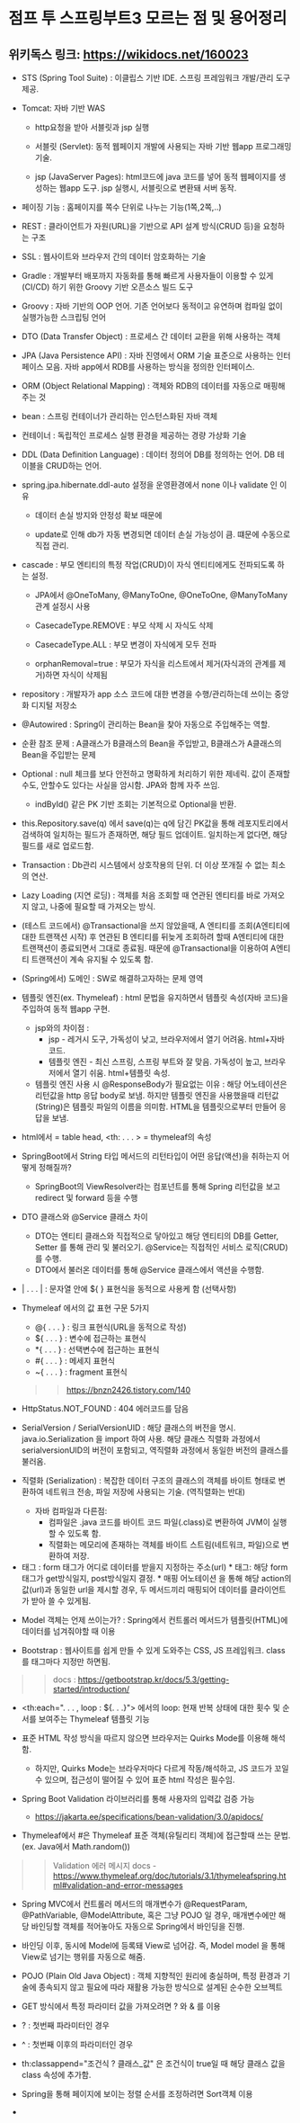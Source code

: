 # 점프 투 스프링부트3 모르는 점 및 용어정리

## 위키독스 링크: https://wikidocs.net/160023


* STS (Spring Tool Suite) : 이클립스 기반 IDE. 스프링 프레임워크 개발/관리 도구 제공.


* Tomcat: 자바 기반 WAS

  * http요청을 받아 서블릿과 jsp 실행
 
  * 서블릿 (Servlet): 동적 웹페이지 개발에 사용되는 자바 기반 웹app 프로그래밍 기술.
  
  * jsp (JavaServer Pages): html코드에 java 코드를 넣어 동적 웹페이지를 생성하는 웹app 도구. jsp 실행시, 서블릿으로 변환돼 서버 동작.


* 페이징 기능 : 홈페이지를 쪽수 단위로 나누는 기능(1쪽,2쪽,..)


* REST : 클라이언트가 자원(URL)을 기반으로 API 설계 방식(CRUD 등)을 요청하는 구조


* SSL : 웹사이트와 브라우저 간의 데이터 암호화하는 기술


* Gradle : 개발부터 배포까지 자동화를 통해 빠르게 사용자들이 이용할 수 있게 (CI/CD) 하기 위한 Groovy 기반 오픈소스 빌드 도구


* Groovy : 자바 기반의 OOP 언어. 기존 언어보다 동적이고 유연하며 컴파일 없이 실행가능한 스크립팅 언어


* DTO (Data Transfer Object) : 프로세스 간 데이터 교환을 위해 사용하는 객체


* JPA (Java Persistence API) : 자바 진영에서 ORM 기술 표준으로 사용하는 인터페이스 모음. 자바 app에서 RDB를 사용하는 방식을 정의한 인터페이스.


* ORM (Object Relational Mapping) : 객체와 RDB의 데이터를 자동으로 매핑해주는 것


* bean : 스프링 컨테이너가 관리하는 인스턴스화된 자바 객체


* 컨테이너 : 독립적인 프로세스 실행 환경을 제공하는 경량 가상화 기술


* DDL (Data Definition Language) : 데이터 정의어 DB를 정의하는 언어. DB 테이블을 CRUD하는 언어.


* spring.jpa.hibernate.ddl-auto 설정을 운영환경에서 none 이나 validate 인 이유 

  * 데이터 손실 방지와 안정성 확보 때문에
 
  * update로 인해 db가 자동 변경되면 데이터 손실 가능성이 큼. 떄문에 수동으로 직접 관리.


* cascade : 부모 엔티티의 특정 작업(CRUD)이 자식 엔티티에게도 전파되도록 하는 설정.

  * JPA에서 @OneToMany, @ManyToOne, @OneToOne, @ManyToMany 관계 설정시 사용
 
  * CasecadeType.REMOVE : 부모 삭제 시 자식도 삭제

  * CasecadeType.ALL : 부모 변경이 자식에게 모두 전파
 
  * orphanRemoval=true : 부모가 자식을 리스트에서 제거(자식과의 관계를 제거)하면 자식이 삭제됨
 

* repository : 개발자가 app 소스 코드에 대한 변경을 수행/관리하는데 쓰이는 중앙화 디지털 저장소

* @Autowired : Spring이 관리하는 Bean을 찾아 자동으로 주입해주는 역할.

* 순환 참조 문제 : A클래스가 B클래스의 Bean을 주입받고, B클래스가 A클래스의 Bean을 주입받는 문제

* Optional<T> :  null 체크를 보다 안전하고 명확하게 처리하기 위한 제네릭. 값이 존재할수도, 안할수도 있다는 사실을 암시함. JPA와 함께 자주 쓰임.

  * indById() 같은 PK 기반 조회는 기본적으로 Optional<T>을 반환.

* this.Repository.save(q) 에서 save(q)는 q에 담긴 PK값을 통해 레포지토리에서 검색하여 일치하는 필드가 존재하면, 해당 필드 업데이트. 일치하는게 없다면, 해당 필드를 새로 업로드함.

* Transaction : Db관리 시스템에서 상호작용의 단위. 더 이상 쪼개질 수 없는 최소의 연산.

* Lazy Loading (지연 로딩) : 객체를 처음 조회할 때 연관된 엔티티를 바로 가져오지 않고, 나중에 필요할 때 가져오는 방식.

* (테스트 코드에서) @Transactional을 쓰지 않았을때, A 엔티티를 조회(A엔티티에 대한 트랜잭션 시작) 후 연관된 B 엔티티를 뒤늦게 조회하려 할때 A엔티티에 대한 트랜잭션이 종료되면서 그대로 종료됨. 때문에 @Transactional을 이용하여 A엔티티 트랜잭션이 계속 유지될 수 있도록 함.

* (Spring에서) 도메인 : SW로 해결하고자하는 문제 영역

* 템플릿 엔진(ex. Thymeleaf) : html 문법을 유지하면서 템플릿 속성(자바 코드)을 주입하여 동적 웹app 구현.
  * jsp와의 차이점 :
    * jsp - 레거시 도구, 가독성이 낮고, 브라우저에서 열기 어려움. html+자바 코드.
    * 템플릿 엔진 - 최신 스프링, 스프링 부트와 잘 맞음. 가독성이 높고, 브라우저에서 열기 쉬움. html+템플릿 속성.
  * 템플릿 엔진 사용 시 @ResponseBody가 필요없는 이유 : 해당 어노테이션은 리턴값을 http 응답 body로 보냄. 하지만 템플릿 엔진을 사용했을때 리턴값(String)은 템플릿 파일의 이름을 의미함. HTML을 템플릿으로부터 만들어 응답을 보냄.


* html에서 <th> = table head, <th: . . . > = thymeleaf의 속성


* SpringBoot에서 String 타입 메서드의 리턴타입이 어떤 응답(액션)을 취하는지 어떻게 정해질까?
  * SpringBoot의 ViewResolver라는 컴포넌트를 통해 Spring 리턴값을 보고 redirect 및 forward 등을 수행


* DTO 클래스와 @Service 클래스 차이
  * DTO는 엔티티 클래스와 직접적으로 닿아있고 해당 엔티티의 DB를 Getter, Setter 를 통해 관리 및 불러오기. @Service는 직접적인 서비스 로직(CRUD)를 수행.
  * DTO에서 불러온 데이터를 통해 @Service 클래스에서 액션을 수행함.


* | . . . | : 문자열 안에 ${ } 표현식을 동적으로 사용케 함 (선택사항)
  
* Thymeleaf 에서의 값 표현 구문 5가지
  * @{ . . . } : 링크 표현식(URL을 동적으로 작성)
  * ${ . . . } : 변수에 접근하는 표현식
  * *{ . . . } : 선택변수에 접근하는 표현식
  * #{ . . . } : 메세지 표현식
  * ~{ . . . } : fragment 표현식
  >> https://bnzn2426.tistory.com/140
 
   
* HttpStatus.NOT_FOUND : 404 에러코드를 담음


* SerialVersion / SerialVersionUID : 해당 클래스의 버전을 명시. java.io.Serialization 을 import 하여 사용. 해당 클래스 직렬화 과정에서 serialversionUID의 버전이 포함되고, 역직렬화 과정에서 동일한 버전의 클래스를 불러옴.


* 직렬화 (Serialization) : 복잡한 데이터 구조의 클래스의 객체를 바이트 형태로 변환하여 네트워크 전송, 파일 저장에 사용되는 기술. (역직렬화는 반대)
  * 자바 컴파일과 다른점: 
    * 컴파일은 .java 코드를 바이트 코드 파일(.class)로 변환하여 JVM이 실행할 수 있도록 함. 
    * 직렬화는 메모리에 존재하는 객체를 바이트 스트림(네트워크, 파일)으로 변환하여 저장.


* <form th:action=" ">태그 : form 태그가 어디로 데이터를 받을지 지정하는 주소(url)
  * <form method=" "> 태그: 해당 form태그가 get방식일지, post방식일지 결정.
  * 매핑 어노테이션 을 통해 해당 action의 값(url)과 동일한 url을 제시할 경우, 두 메서드끼리 매핑되어 데이터를 클라이언트가 받아 쓸 수 있게됨.


* Model 객체는 언제 쓰이는가? : Spring에서 컨트롤러 메서드가 템플릿(HTML)에 데이터를 넘겨줘야할 때 이용


* Bootstrap : 웹사이트를 쉽게 만들 수 있게 도와주는 CSS, JS 프레임워크. class를 태그마다 지정만 하면됨.
>> docs : https://getbootstrap.kr/docs/5.3/getting-started/introduction/


* <th:each=". . . , loop : ${. . .}"> 에서의 loop: 현재 반복 상태에 대한 횟수 및 순서를 보여주는 Thymeleaf 템플릿 기능


* 표준 HTML 작성 방식을 따르지 않으면 브라우저는 Quirks Mode를 이용해 해석함.
  * 하지만, Quirks Mode는 브라우저마다 다르게 작동/해석하고, JS 코드가 꼬일 수 있으며, 접근성이 떨어질 수 있어 표준 html 작성은 필수임.
 

* Spring Boot Validation 라이브러리를 통해 사용자의 입력값 검증 가능
  * https://jakarta.ee/specifications/bean-validation/3.0/apidocs/

 
* Thymeleaf에서 #은 Thymeleaf 표준 객체(유틸리티 객체)에 접근할때 쓰는 문법. (ex. Java에서 Math.random())
>> Validation 에러 메시지 docs - https://www.thymeleaf.org/doc/tutorials/3.1/thymeleafspring.html#validation-and-error-messages


* Spring MVC에서 컨트롤러 메서드의 매개변수가 @RequestParam, @PathVariable, @ModelAttribute, 혹은 그냥 POJO 일 경우, 매개변수에만 해당 바인딩할 객체를 적어놓아도 자동으로 Spring에서 바인딩을 진행.
 * 바인딩 이후, 동시에 Model에 등록돼 View로 넘어감. 즉, Model model 을 통해 View로 넘기는 행위를 자동으로 해줌.
 * POJO (Plain Old Java Object) : 객체 지향적인 원리에 충실하며, 특정 환경과 기술에 종속되지 않고 필요에 따라 재활용 가능한 방식으로 설계된 순수한 오브젝트


* GET 방식에서 특정 파라미터 값을 가져오려면 ? 와 & 를 이용
 * ? : 첫번째 파라미터인 경우
 * ^ : 첫번째 이후의 파라미터인 경우


* th:classappend="조건식 ? 클래스_값" 은 조건식이 true일 때 해당 클래스 값을 class 속성에 추가함.


* Spring을 통해 페이지에 보이는 정렬 순서를 조정하려면 Sort객체 이용


* 
